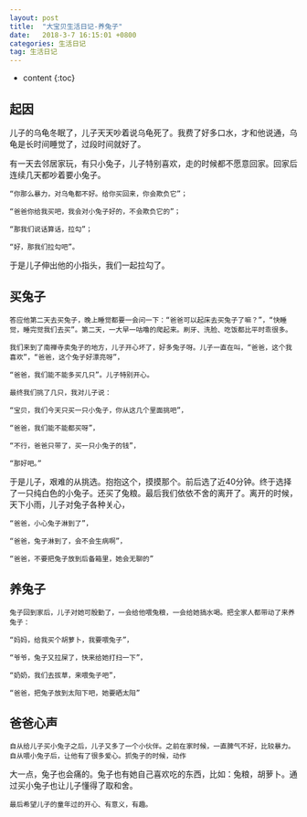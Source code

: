 ```yaml
---
layout: post
title:  "大宝贝生活日记-养兔子"
date:   2018-3-7 16:15:01 +0800
categories: 生活日记
tag: 生活日记
---
```


* content
{:toc}

起因
--------------
儿子的乌龟冬眠了，儿子天天吵着说乌龟死了。我费了好多口水，才和他说通，乌龟是长时间睡觉了，过段时间就好了。

有一天去邻居家玩，有只小兔子，儿子特别喜欢，走的时候都不愿意回家。回家后连续几天都吵着要小兔子。

    “你那么暴力，对乌龟都不好。给你买回来，你会欺负它”；
    
    “爸爸你给我买吧，我会对小兔子好的，不会欺负它的”；
    
    “那我们说话算话，拉勾”；
    
    “好，那我们拉勾吧”。

于是儿子伸出他的小指头，我们一起拉勾了。

买兔子
--------------
    答应他第二天去买兔子，晚上睡觉都要一会问一下：“爸爸可以起床去买兔子了嘛？”，“快睡觉，睡完觉我们去买”。第二天，一大早一咕噜的爬起来。刷牙、洗脸、吃饭都比平时乖很多。
    
    我们来到了南禅寺卖兔子的地方，儿子开心坏了，好多兔子呀。儿子一直在叫，“爸爸，这个我喜欢”，“爸爸，这个兔子好漂亮呀”，
    
    “爸爸，我们能不能多买几只”。儿子特别开心。
    
    最终我们挑了几只，我对儿子说：
    
    “宝贝，我们今天只买一只小兔子，你从这几个里面挑吧”，
    
    “爸爸，我们能不能都买呀”，
    
    “不行，爸爸只带了，买一只小兔子的钱”，
    
    “那好吧。”

于是儿子，艰难的从挑选。抱抱这个，摸摸那个。前后选了近40分钟。终于选择了一只纯白色的小兔子。还买了兔粮。最后我们依依不舍的离开了。离开的时候，天下小雨，儿子对兔子各种关心，
    
    “爸爸，小心兔子淋到了”，
    
    “爸爸，兔子淋到了，会不会生病啊”，
    
    “爸爸，不要把兔子放到后备箱里，她会无聊的”

养兔子
--------------    
    兔子回到家后，儿子对她可殷勤了，一会给他喂兔粮，一会给她搞水喝。把全家人都带动了来养兔子：
    
    “妈妈，给我买个胡萝卜，我要喂兔子”，
    
    “爷爷，兔子又拉屎了，快来给她打扫一下”，
    
    “奶奶，我们去拔草，来喂兔子吧”，
    
    “爸爸，把兔子放到太阳下吧，她要晒太阳”

爸爸心声
--------------    
    自从给儿子买小兔子之后，儿子又多了一个小伙伴。之前在家时候，一直脾气不好，比较暴力。自从喂小兔子后，让他有了很多爱心。抓兔子的时候，动作
大一点，兔子也会痛的。兔子也有她自己喜欢吃的东西，比如：兔粮，胡萝卜。通过买小兔子也让儿子懂得了取和舍。
    
    最后希望儿子的童年过的开心、有意义，有趣。   
